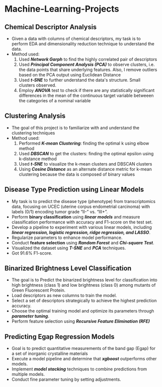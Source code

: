 # Machine-Learning-Projects
## Chemical Descriptor Analysis
- Given a data with columns of chemical descriptors, my task is to perform EDA and dimensionality reduction technique to understand the data.
- Method used:
  1. Used **_Network Garph_** to find the highly correlated pair of descriptors
  2. Used **_Principal Component Analysis (PCA)_** to observe clusters, i.e. the data points that share underlying features. Also, I remove outliers based on the PCA output using Euclidean Distance
  3. Used **_t-SNE_** to further understand the data's structure. Small clusters observed.
  4. Employ **_ANOVA_** test to check if there are any statistically significant differences in the mean of the continuous target variable betweeen the categories of a nominal variable
 
## Clustering Analysis
- The goal of this project is to familiarize with and understand the clustering techniques
- Method used:
  1. Performed **_K-mean Clustering_**: finding the optimal k using elbow method
  2. Used **_DBSCAN_** to get the clusters: finding the optimal epsilon using k-distance method
  3. Used **_t-SNE_** to visualize the k-mean clusters and DBSCAN clusters
  4. Using **_Cosine Distance_** as an alternate distance metric for k-mean clustering because the data is composed of binary values
 
## Disease Type Prediction using Linear Models
- My task is to predict the disease type (phenotype) from transcriptomics data, focusing on UCEC (uterine corpus endometrial carcinoma) with labels (0/1) encoding tumor grade “II-” vs. “III+”.
- Perform **binary classification** using **_linear models_** and measure classification performance with accuracy and F1-score on the test set.
- Develop a pipeline to experiment with various linear models, including **_linear regression, logistic regression, ridge regression, and LASSO_**.
- Regularize parameters to enhance model performance.
- Conduct **feature selection** using **_Random Forest_** and **_Chi-square Test_**.
- Visualized the dataset using **_T-SNE_** and **_PCA_** techniques.
- Got 91.6% F1-score.

## Binarized Brightness Level Classification
- The goal is to Predict the binarized brightness level for classification into high brightness (class 1) and low brightness (class 0) among mutants of Green Fluorescent Protein.
- Load descriptors as new columns to train the model.
- Select a set of descriptors strategically to achieve the highest prediction accuracy.
- Choose the optimal training model and optimize its parameters through _**parameter tuning**_.
- Perform feature selection using **_Recursive Feature Elimination (RFE)_**
  
## Predicting Egap Regression Models 
- Goal is to predict quantitative measurements of the band gap (Egap) for a set of inorganic crystalline materials
- Execute a model pipeline and determine that **_xgboost_** outperforms other models.
- Implement **_model stacking_** techniques to combine predictions from multiple models.
- Conduct fine parameter tuning by setting adjustments.
